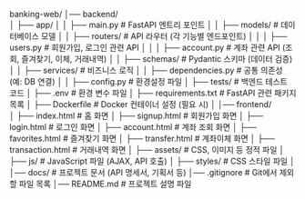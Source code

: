 banking-web/
│── backend/                
│   ├── app/
│   │   ├── main.py         # FastAPI 엔트리 포인트
│   │   ├── models/         # 데이터베이스 모델
│   │   ├── routers/        # API 라우터 (각 기능별 엔드포인트)
│   │   │   ├── users.py    # 회원가입, 로그인 관련 API
│   │   │   ├── account.py  # 계좌 관련 API (조회, 즐겨찾기, 이체, 거래내역)
│   │   ├── schemas/        # Pydantic 스키마 (데이터 검증)
│   │   ├── services/       # 비즈니스 로직
│   │   ├── dependencies.py # 공통 의존성 (예: DB 연결)
│   │   ├── config.py       # 환경설정 파일
│   ├── tests/              # 백엔드 테스트 코드
│   ├── .env                # 환경 변수 파일
│   ├── requirements.txt    # FastAPI 관련 패키지 목록
│   ├── Dockerfile          # Docker 컨테이너 설정 (필요 시)
│
│── frontend/               
│   ├── index.html          # 홈 화면
│   ├── signup.html         # 회원가입 화면
│   ├── login.html          # 로그인 화면
│   ├── account.html        # 계좌 조회 화면
│   ├── favorites.html      # 즐겨찾기 화면
│   ├── transfer.html       # 계좌이체 화면
│   ├── transaction.html    # 거래내역 화면
│   ├── assets/             # CSS, 이미지 등 정적 파일
│   ├── js/                 # JavaScript 파일 (AJAX, API 호출)
│   ├── styles/             # CSS 스타일 파일
│
│── docs/                   # 프로젝트 문서 (API 명세서, 기획서 등)
│── .gitignore              # Git에서 제외할 파일 목록
│── README.md               # 프로젝트 설명 파일
